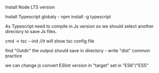 Install Node LTS version

Install Typescript globaly - npm install -g typescript

As Typescript need to compile in Js version so we should select another directory to save Js files.

cmd -> tsc --init  //it will show tsc config file

find "Outdir" the output should save in directory - write "dist" common practice

we can change js convert ESlint version in "target" set in "ES6"/"ES5"
